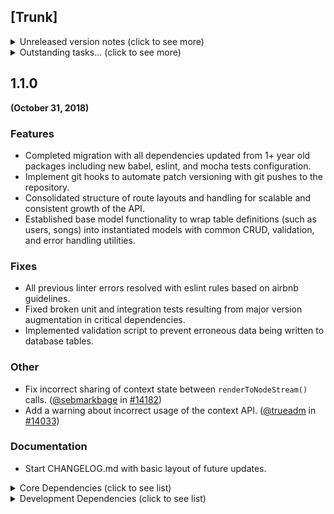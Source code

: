 ## [Trunk]
<details><summary>Unreleased version notes (click to see more)</summary>
<p>
  
### Features
### Fixes
### Other
### Documentation

</p>
</details>

<details><summary> Outstanding tasks... (click to see more)</summary>
<p>
  
* Create ROADMAP.md for broad goals/brainstorming, get "Outstanding tasks" itemized and implemented with github issues
* Use hexo and follow cypress-documentation method for autogenerating split (by minor version) changelog entries
* Create minor/major version bumper script that autopopulates new changelog snippet with entries from current trunk.
* Bumper script should also auto generate plato reports and track basic stats like # of patches, # of commits, sloc, test coverage, etc. (include in changelog as a "Stats" section accordion).
* Consolidate API configuration with client configuration, fold into common module.
* Think of a way to trigger API pulls and builds on server from npm script (auto execute ssh command with -t switch? security issue?)
* Improve seeding capability to randomize / autopopulate certain data fields.
* Automate dependency diffing on minor/major bump
* Create script to autodiff package.json on major/minor version bumps and create table with the following layout in the changelog (accordiong functionality)

| Type  | Package Name                       | Version  |
|:-----:| ---------------------------------- |:--------:|
|   U   | @babel/core                        |  ^7.0.0  |

</p>
</details>

## 1.1.0
**(October 31, 2018)**

### Features

* Completed migration with all dependencies updated from 1+ year old packages including new babel, eslint, and mocha tests configuration.
* Implement git hooks to automate patch versioning with git pushes to the repository.
* Consolidated structure of route layouts and handling for scalable and consistent growth of the API.
* Established base model functionality to wrap table definitions (such as users, songs) into instantiated models with common CRUD, validation, and error handling utilities.


### Fixes

* All previous linter errors resolved with eslint rules based on airbnb guidelines.
* Fixed broken unit and integration tests resulting from major version augmentation in critical dependencies.
* Implemented validation script to prevent erroneous data being written to database tables.

### Other

* Fix incorrect sharing of context state between `renderToNodeStream()` calls. ([@sebmarkbage](https://github.com/sebmarkbage) in [#14182](https://github.com/facebook/react/pull/14182))
* Add a warning about incorrect usage of the context API. ([@trueadm](https://github.com/trueadm) in [#14033](https://github.com/facebook/react/pull/14033))

### Documentation

* Start CHANGELOG.md with basic layout of future updates.

<details><summary> Core Dependencies (click to see list)</summary>
<p>
  
*	@babel/core:                       ^7.0.0,
*	@babel/plugin-proposal-decorators: ^7.1.2,
*	@babel/plugin-transform-runtime:   ^7.1.0,
*	@babel/preset-env:                 ^7.1.0,
*	@babel/register:                   ^7.0.0,
*	@babel/runtime:                    ^7.0.0,
*	babel-plugin-add-module-exports:   ^1.0.0,
*	babel-plugin-module-resolver:      ^3.1.1,
*	bcrypt:                            ^3.0.2,
*	better-npm-run:                    ^0.1.1,
*	bluebird:                          ^3.5.2,
*	body-parser:                       ^1.15.2,
*	bunyan:                            ^1.8.12,
*	chalk:                             ^2.4.1,
*	compression:                       ^1.7.3,
*	cookie:                            ^0.3.1,
*	cookie-parser:                     ^1.4.3,
*	debug:                             ^4.1.0,
*	express:                           ^4.16.4,
*	geoip-lite:                        ^1.3.2,
*	http:                              0.0.0,
*	ip:                                ^1.1.4,
*	json-pretty-html:                  ^1.1.5,
*	jsonwebtoken:                      ^8.3.0,
*	lodash:                            ^4.17.11,
*	morgan:                            ^1.9.1,
*	multer:                            ^1.4.1,
*	node-statsd:                       ^0.1.1,
*	passport:                          ^0.4.0,
*	passport-jwt:                      ^4.0.0,
*	passport-local:                    ^1.0.0,
*	piping:                            ^1.0.0-rc.4,
*	request:                           ^2.88.0,
*	response-time:                     ^2.3.2,
*	rethinkdb:                         ^2.3.3,
*	supertest:                         ^3.3.0,
*	useragent:                         ^2.3.0,
*	uuid:                              ^3.3.2,
*	validator:                         ^10.8.0,
*	yargs:                             ^12.0.0
</p>
</details>

<details><summary> Development Dependencies (click to see list)</summary>
<p>
  
* babel-eslint:              ^10.0.0,
* chai:                      ^4.2.0,
* chai-as-promised:          ^7.1.1,
* coveralls:                 ^3.0.2,
* eslint:                    ^5.0.0,
* eslint-config-airbnb-base: ^13.1.0,
* eslint-config-standard:    ^12.0.0,
* eslint-plugin-babel:       ^5.2.1,
* eslint-plugin-import:      ^2.14.0,
* eslint-plugin-node:        ^7.0.0,
* eslint-plugin-promise:     ^4.0.0,
* eslint-plugin-standard:    ^4.0.0,
* eslint-watch:              ^4.0.2,
* istanbul:                  ^1.0.0-alpha.2,
* mocha:                     ^5.2.0,
* mocha-lcov-reporter:       ^1.3.0,
* mochista:                  ^0.17.0,
* nodemon:                   ^1.18.4,
* plato:                     ^1.7.0,
* proxyquire:                ^2.1.0,
* sinon:                     ^7.0.0,
* sinon-chai:                ^3.2.0
</p>
</details>
